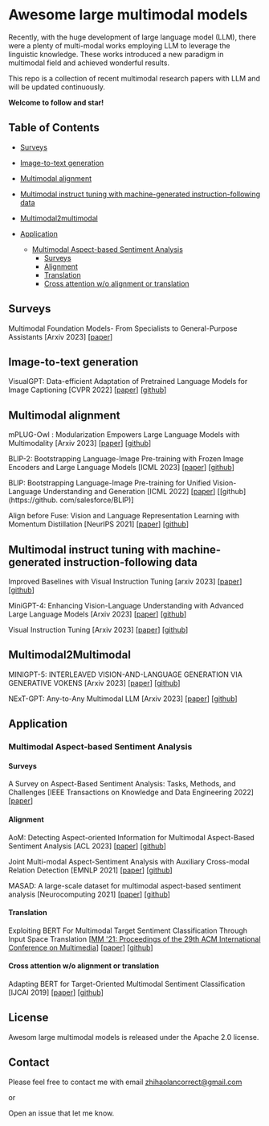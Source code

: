 # Awesome large multimodal models

Recently, with the huge development of large language model (LLM), there were a plenty of multi-modal works employing LLM to leverage the linguistic knowledge. These works introduced a new paradigm in multimodal field and achieved wonderful results.

This repo is a collection of recent multimodal research papers with LLM and will be updated continuously.

**Welcome to follow and star!**

## Table of Contents

- [Surveys](#surveys)

- [Image-to-text generation](#image-to-text-generation)

- [Multimodal alignment](#multimodal-alignment)

- [Multimodal instruct tuning with machine-generated instruction-following data](#multimodal-instruct-tuning-with-machine-generated-instruction-following-data)

- [Multimodal2multimodal](#multimodal2multimodal)

- [Application](#application)
  - [Multimodal Aspect-based Sentiment Analysis](#multimodal-aspect-based-Sentiment-Analysis)
    - [Surveys](#surveys)
    - [Alignment](#alignment)
    - [Translation](#translation)
    - [Cross attention w/o alignment or translation](#cross-attention-wo-alignment-or-translation)

## Surveys

Multimodal Foundation Models- From Specialists to General-Purpose Assistants [Arxiv 2023] [[paper](https://arxiv.org/pdf/2309.10020.pdf)]

## Image-to-text generation

VisualGPT: Data-efficient Adaptation of Pretrained Language Models for Image Captioning [CVPR 2022] [[paper](https://openaccess.thecvf.com/content/CVPR2022/html/Chen_VisualGPT_Data-Efficient_Adaptation_of_Pretrained_Language_Models_for_Image_Captioning_CVPR_2022_paper.html)] [[github](https://github.com/Vision-CAIR/VisualGPT)]

## Multimodal alignment

mPLUG-Owl : Modularization Empowers Large Language Models with Multimodality [Arxiv 2023] [[paper](https://arxiv.org/pdf/2304.14178.pdf?trk=public_post_comment-text)] [[github](https://github.com/X-PLUG/mPLUG-Owl)]

BLIP-2: Bootstrapping Language-Image Pre-training  with Frozen Image Encoders and Large Language Models [ICML 2023] [[paper](https://openreview.net/pdf?id=KU9UojoX7U)] [[github](https://github.com/salesforce/LAVIS/tree/main/projects/blip2)]

BLIP: Bootstrapping Language-Image Pre-training for  Unified Vision-Language Understanding and Generation [ICML 2022] [[paper](https://proceedings.mlr.press/v162/li22n/li22n.pdf)] [[github](https://github. com/salesforce/BLIP)]

Align before Fuse: Vision and Language Representation Learning with Momentum Distillation [NeurIPS 2021] [[paper](https://proceedings.neurips.cc/paper_files/paper/2021/file/505259756244493872b7709a8a01b536-Paper.pdf)] [[github](https://github.com/salesforce/ALBEF)]

## Multimodal instruct tuning with machine-generated instruction-following data

Improved Baselines with Visual Instruction Tuning [arxiv 2023] [[paper](https://arxiv.org/pdf/2310.03744.pdf)] [[github](https://llava-vl.github.io)]

MiniGPT-4: Enhancing Vision-Language Understanding with Advanced Large Language Models [Arxiv 2023] [[paper](https://arxiv.org/pdf/2304.10592.pdf)] [[github](https://github.com/Vision-CAIR/MiniGPT-4)]

Visual Instruction Tuning [Arxiv 2023] [[paper](https://arxiv.org/pdf/2304.08485.pdf)] [[github](https://llava-vl.github.io)]

## Multimodal2Multimodal

MINIGPT-5: INTERLEAVED VISION-AND-LANGUAGE GENERATION VIA GENERATIVE VOKENS [Arxiv 2023] [[paper](https://arxiv.org/pdf/2310.02239)] [[github](https://github.com/eric-ai-lab/MiniGPT-5)]

NExT-GPT: Any-to-Any Multimodal LLM [Arxiv 2023] [[paper](https://arxiv.org/pdf/2309.05519.pdf)] [[github](https://next-gpt.github.io/)]

## Application

### Multimodal Aspect-based Sentiment Analysis

#### Surveys

A Survey on Aspect-Based Sentiment Analysis: Tasks, Methods, and Challenges [IEEE Transactions on Knowledge and Data Engineering 2022] [[paper](https://ieeexplore.ieee.org/abstract/document/9996141/)]

#### Alignment

AoM: Detecting Aspect-oriented Information for Multimodal Aspect-Based Sentiment Analysis [ACL 2023] [[paper](https://arxiv.org/pdf/2306.01004.pdf)] [[github](https://arxiv.org/pdf/2306.01004.pdf)]

Joint Multi-modal Aspect-Sentiment Analysis with Auxiliary Cross-modal Relation Detection [EMNLP 2021] [[paper](https://aclanthology.org/2021.emnlp-main.360.pdf)] [[github](https://github.com/MANLP-suda/JML)]

MASAD: A large-scale dataset for multimodal aspect-based sentiment analysis [Neurocomputing 2021] [[paper](https://www.sciencedirect.com/science/article/abs/pii/S0925231221007931)] [[github](https://github.com/DrJZhou/MASAD)]

#### Translation

Exploiting BERT For Multimodal Target Sentiment Classification Through Input Space Translation [[MM '21: Proceedings of the 29th ACM International Conference on Multimedia](https://dl.acm.org/doi/proceedings/10.1145/3474085)] [[paper](https://dl.acm.org/doi/abs/10.1145/3474085.3475692)] [[github](https://github.com/codezakh/exploiting-BERT-thru-translation)]

#### Cross attention w/o alignment or translation

Adapting BERT for Target-Oriented Multimodal Sentiment Classification [IJCAI 2019] [[paper](https://www.ijcai.org/Proceedings/2019/0751.pdf)] [[github](https://github.com/jefferyYu/TomBERT.git)]

## License

Awesom large multimodal models is released under the Apache 2.0 license.

## Contact

Please feel free to contact me with email zhihaolancorrect@gmail.com

or

Open an issue that let me know.